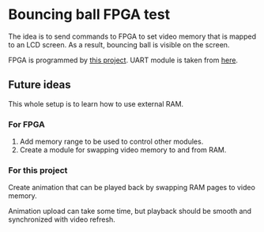 # Bouncing ball FPGA test

The idea is to send commands to FPGA to set video memory that is mapped to an LCD screen.
As a result, bouncing ball is visible on the screen.

FPGA is programmed by [this project](https://github.com/tocisz/verilog-vesa-ca/tree/vesa-vled).
UART module is taken from [here](https://opencores.org/projects/uart2bus).

## Future ideas

This whole setup is to learn how to use external RAM.

### For FPGA
1. Add memory range to be used to control other modules.
2. Create a module for swapping video memory to and from RAM.

### For this project
Create animation that can be played back by swapping RAM pages to video memory.

Animation upload can take some time,
but playback should be smooth and synchronized with video refresh.